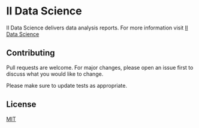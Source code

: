 # II Data Science

II Data Science delivers data analysis reports.  For more information visit [II Data Science](https://iidatascience.com)

## Contributing
Pull requests are welcome. For major changes, please open an issue first to discuss what you would like to change.

Please make sure to update tests as appropriate.

## License
[MIT](https://choosealicense.com/licenses/mit/)
